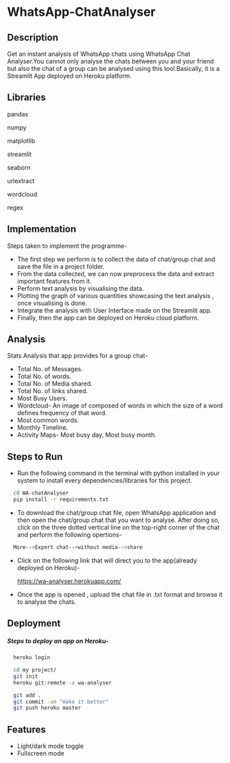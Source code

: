 
# WhatsApp-ChatAnalyser




## Description
Get an instant analysis of WhatsApp chats using WhatsApp Chat Analyser.You cannot only analyse the chats between you and your friend but also the chat of a group can be analysed using this tool.Basically, it is a Streamlit App deployed on Heroku platform.

## Libraries
pandas

numpy

matplotlib

streamlit

seaborn

urlextract

wordcloud

regex

## Implementation
Steps taken to implement the programme-

- The first step we perform is to collect the data of chat/group chat and save the file in a project folder.
- From the data collected, we can now preprocess the data and extract important features from it.
- Perform text analysis by visualising the data.
- Plotting the graph of various quantities showcasing the text analysis , once visualising is done.
- Integrate the analysis with User Interface made on the Streamlit app.
- Finally, then the app can be deployed on Heroku cloud platform.


## Analysis
Stats Analysis that app provides for a group chat-

- Total No. of Messages.
- Total No. of words.
- Total No. of Media shared.
- Total No. of links shared.
- Most Busy Users.
- Wordcloud- An image of composed of words in which the size of a word defines frequency of that word.
- Most common words.
- Monthly Timeline. 
- Activity Maps- Most busy day, Most busy month.
## Steps to Run

- Run the following command in the terminal with python installed in your system to install every dependencies/libraries for this project.
```bash
  cd WA-chatAnalyser
  pip install -r requirements.txt
```
- To download the chat/group chat file, open WhatsApp application and then open the chat/group chat that you want to analyse. After doing so, click on the three dotted vertical line on the top-right corner of the chat and perform the following opertions-
```bash
  More-->Export chat-->without media-->share
```
- Click on the following link that will direct you to the app(already deployed on Heroku)-

    https://wa-analyser.herokuapp.com/
- Once the app is opened , upload the chat file in .txt format and browse it to analyse the chats.

## Deployment

##### Steps to deploy an app on Heroku-

```bash
  heroku login
```
```bash
  cd my project/
  git init
  heroku git:remote -a wa-analyser
```
```bash
  git add .
  git commit -am "make it better"
  git push heroku master

```
## Features

- Light/dark mode toggle
- Fullscreen mode



